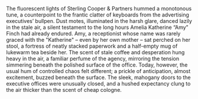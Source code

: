 The fluorescent lights of Sterling Cooper & Partners hummed a monotonous tune, a counterpoint to the frantic clatter of keyboards from the advertising executives’ bullpen.  Dust motes, illuminated in the harsh glare, danced lazily in the stale air, a silent testament to the long hours Amelia Katherine “Amy” Finch had already endured.  Amy, a receptionist whose name was rarely graced with the "Katherine" – even by her own mother – sat perched on her stool, a fortress of neatly stacked paperwork and a half-empty mug of lukewarm tea beside her. The scent of stale coffee and desperation hung heavy in the air, a familiar perfume of the agency, mirroring the tension simmering beneath the polished surface of the office.  Today, however, the usual hum of controlled chaos felt different; a prickle of anticipation, almost excitement, buzzed beneath the surface. The sleek, mahogany doors to the executive offices were unusually closed, and a hushed expectancy clung to the air thicker than the scent of cheap cologne.
